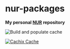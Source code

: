 # nur-packages

**My personal [NUR](https://github.com/nix-community/NUR) repository**

![Build and populate cache](https://github.com/magnap/nur-packages/workflows/Build%20and%20populate%20cache/badge.svg)

[![Cachix Cache](https://img.shields.io/badge/cachix-magnap-nur-blue.svg)](https://magnap-nur.cachix.org)

